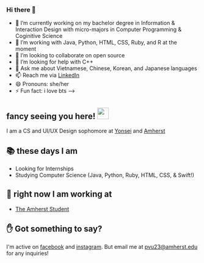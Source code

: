 ### Hi there 👋

- 🔭 I’m currently working on my bachelor degree in Information & Interaction Design 
     with micro-majors in Computer Programming & Coginitive Science
- 🌱 I’m working with Java, Python, HTML, CSS, Ruby, and R at the moment
- 👯 I’m looking to collaborate on open source
- 🤔 I’m looking for help with C++
- 💬 Ask me about Vietnamese, Chinese, Korean, and Japanese languages
- 📫 Reach me via [LinkedIn](https://www.linkedin.com/in/phovu/)
- 😄 Pronouns: she/her
- ⚡ Fun fact: i love bts
-->
## fancy seeing you here! <img src="https://media4.giphy.com/media/3oEjI4sFlp73fvEYgw/200.gif" width="30px">

I am a CS and UI/UX Design sophomore at [Yonsei](https://www.yonsei.ac.kr/) and [Amherst](https://www.amherst.edu/)

## 📚 these days I am

- Looking for Internships
- Studying Computer Science (Java, Python, Ruby, HTML, CSS, & Swift!)

## 🚀 right now I am working at

- [The Amherst Student](https://amherststudent.com/)


## ✋ Got something to say?

I'm active on [facebook](https://www.facebook.com/pvu23/) and [instagram](https://www.instagram.com/photvu).
But email me at pvu23@amherst.edu for any inquiries!
